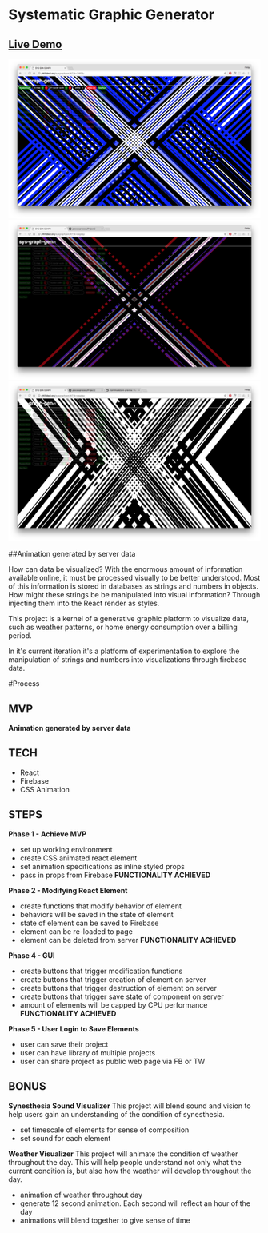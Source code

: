 # Systematic Graphic Generator



## <a href= "http://philipbell.org/sysgraphgen/#/?_k=74f0fy" target= "_blank" > Live Demo </a>

![alt tag](/AppScreenShot.png)
![alt tag](/AppScreenShot2.png)
![alt tag](/AppScreenShot3.png)


##Animation generated by server data

How can data be visualized?
With the enormous amount of information available online, it must be processed visually to be better understood. Most of this information is stored in databases as strings and numbers in objects. How might these strings be be manipulated into visual information? Through injecting them into the React render as styles.

This project is a kernel of a generative graphic platform to visualize data, such as weather patterns, or home energy consumption over a billing period.

In it's current iteration it's a platform of experimentation to explore the manipulation of strings and numbers into visualizations through firebase data.



#Process

## MVP
**Animation generated by server data**

## TECH

* React
* Firebase
* CSS Animation

## STEPS
**Phase 1 - Achieve MVP**
* set up working environment
* create CSS animated react element
* set animation specifications as inline styled props
* pass in props from Firebase
**FUNCTIONALITY ACHIEVED**

**Phase 2 - Modifying React Element**
* create functions that modify behavior of element
* behaviors will be saved in the state of element
* state of element can be saved to Firebase
* element can be re-loaded to page
* element can be deleted from server
**FUNCTIONALITY ACHIEVED**

**Phase 4 - GUI**
* create buttons that trigger modification functions
* create buttons that trigger creation of element on server
* create buttons that trigger destruction of element on server
* create buttons that trigger save state of component on server
* amount of elements will be capped by CPU performance
**FUNCTIONALITY ACHIEVED**

**Phase 5 - User Login to Save Elements**
* user can save their project
* user can have library of multiple projects
* user can share project as public web page via FB or TW

## BONUS
**Synesthesia Sound Visualizer**
This project will blend sound and vision to help users gain an understanding of the condition of synesthesia.
* set timescale of elements for sense of composition
* set sound for each element

**Weather Visualizer**
This project will animate the condition of weather throughout the day.
This will help people understand not only what the current condition is, but also how the weather will develop throughout the day.  
* animation of weather throughout day
* generate 12 second animation. Each second will reflect an hour of the day
* animations will blend together to give sense of time
